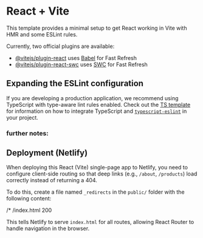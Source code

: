 # React + Vite

This template provides a minimal setup to get React working in Vite with HMR and some ESLint rules.

Currently, two official plugins are available:

- [@vitejs/plugin-react](https://github.com/vitejs/vite-plugin-react/blob/main/packages/plugin-react) uses [Babel](https://babeljs.io/) for Fast Refresh
- [@vitejs/plugin-react-swc](https://github.com/vitejs/vite-plugin-react/blob/main/packages/plugin-react-swc) uses [SWC](https://swc.rs/) for Fast Refresh

## Expanding the ESLint configuration

If you are developing a production application, we recommend using TypeScript with type-aware lint rules enabled. Check out the [TS template](https://github.com/vitejs/vite/tree/main/packages/create-vite/template-react-ts) for information on how to integrate TypeScript and [`typescript-eslint`](https://typescript-eslint.io) in your project.

### further notes:
## Deployment (Netlify)

When deploying this React (Vite) single-page app to Netlify, you need to configure client-side routing so that deep links (e.g., `/about`, `/products`) load correctly instead of returning a 404.

To do this, create a file named `_redirects` in the `public/` folder with the following content:

/* /index.html 200

This tells Netlify to serve `index.html` for all routes, allowing React Router to handle navigation in the browser.
